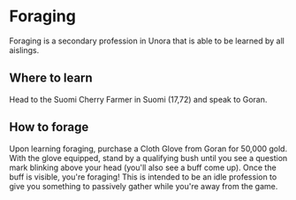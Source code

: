 # Foraging

Foraging is a secondary profession in Unora that is able to be learned by all aislings.

## Where to learn

Head to the Suomi Cherry Farmer in Suomi (17,72) and speak to Goran.

## How to forage

Upon learning foraging, purchase a Cloth Glove from Goran for 50,000 gold. With the glove equipped, stand by a qualifying bush until you see a question mark blinking above your head (you'll also see a buff come up). Once the buff is visible, you're foraging! This is intended to be an idle profession to give you something to passively gather while you're away from the game.
